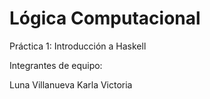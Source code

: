 # Lógica Computacional
Práctica 1: Introducción a Haskell

Integrantes de equipo: 

Luna Villanueva Karla Victoria 
